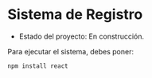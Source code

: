 <h1> Sistema de Registro</h1> 

- Estado del proyecto: En construcción.

Para ejecutar el sistema, debes poner:

```npm install react```
